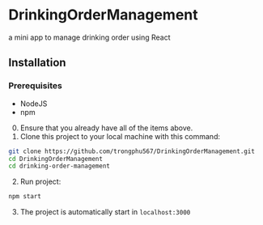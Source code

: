 # DrinkingOrderManagement
a mini app to manage drinking order using React 
## Installation
### Prerequisites
- NodeJS
- npm

0. Ensure that you already have all of the items above.
1. Clone this project to your local machine with this command:
```bash
git clone https://github.com/trongphu567/DrinkingOrderManagement.git
cd DrinkingOrderManagement
cd drinking-order-management
```
2. Run project:
```bash
npm start
```
3. The project is automatically start in `localhost:3000`
